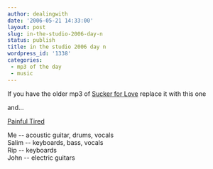 ```yaml
---
author: dealingwith
date: '2006-05-21 14:33:00'
layout: post
slug: in-the-studio-2006-day-n
status: publish
title: in the studio 2006 day n
wordpress_id: '1338'
categories:
 - mp3 of the day
 - music
---
```


If you have the older mp3 of [Sucker for Love](https://danielmiller.bandcamp.com/track/sucker-for-love) replace it with this one

and...

[Painful Tired](https://danielmiller.bandcamp.com/track/painful-tired)

Me -- acoustic guitar, drums, vocals  
Salim -- keyboards, bass, vocals  
Rip -- keyboards  
John -- electric guitars
